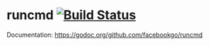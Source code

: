 runcmd [![Build Status](https://secure.travis-ci.org/facebookgo/runcmd.png)](https://travis-ci.org/facebookgo/runcmd)
======

Documentation: https://godoc.org/github.com/facebookgo/runcmd
